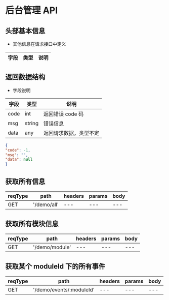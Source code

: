 # 后台管理 API

## 头部基本信息

* 其他信息在请求接口中定义

| 字段 | 类型 | 说明
| --- | --- | ---


## 返回数据结构

* 字段说明

| 字段 | 类型 | 说明
| --- | --- | ---
| code | int | 返回错误 code 码
| msg | string | 错误信息
| data | any | 返回请求数据，类型不定

```json
{
"code": -1,
"msg": "",
"data": null
}
```

## 获取所有信息

| reqType | path | headers | params | body 
| ---     | ---  | --- |    --- | ---
| GET | '/demo/all' | --- | ---   | --- 


## 获取所有模块信息

| reqType | path | headers | params | body 
| ---     | ---  | --- |    --- | ---
| GET | '/demo/module' | --- | ---   | --- 


## 获取某个 moduleId 下的所有事件

| reqType | path | headers | params | body 
| ---     | ---  | --- |    --- | ---
| GET | '/demo/events/:moduleId' | --- | ---   | --- 

